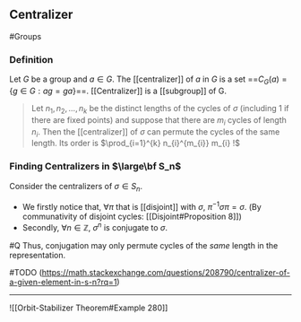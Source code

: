## Centralizer
#Groups 
### Definition
Let $G$ be a group and $a \in G$. The [[centralizer]] of $a$ in $G$ is a set ==$C_{G}(a)=\{g \in G: a g=g a\}$==. [[Centralizer]] is a [[subgroup]] of G.

>Let $n_{1}, n_{2}, \ldots, n_{k}$ be the distinct lengths of the cycles of $\sigma$ (including 1 if there are fixed points) and suppose that there are $m_{i}$ cycles of length $n_{i} .$ Then the [[centralizer]] of $\sigma$ can permute the cycles of the same length. Its order is $\prod_{i=1}^{k} n_{i}^{m_{i}} m_{i} !$

### Finding Centralizers in $\large\bf S_n$
Consider the centralizers of $\sigma\in S_n$. 
- We firstly notice that, $\forall \pi$ that is [[disjoint]] with $\sigma$, $\pi^{-1}\sigma\pi=\sigma.$ (By communativity of disjoint cycles: [[Disjoint#Proposition 8]])
- Secondly, $\forall n\in \mathbb{Z}$, $\sigma^n$ is conjugate to $\sigma$.


#Q Thus, conjugation may only permute cycles of the _same_ length in the representation.

#TODO (https://math.stackexchange.com/questions/208790/centralizer-of-a-given-element-in-s-n?rq=1)

---
![[Orbit-Stabilizer Theorem#Example 280]]